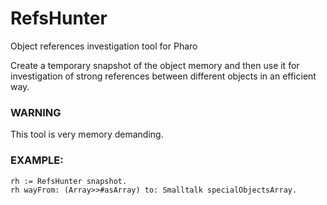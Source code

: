 # RefsHunter
Object references investigation tool for Pharo

Create a temporary snapshot of the object memory and then use it for investigation of strong references between different objects in an efficient way.

### WARNING
This tool is very memory demanding.
### EXAMPLE: 
```| rh |
rh := RefsHunter snapshot.
rh wayFrom: (Array>>#asArray) to: Smalltalk specialObjectsArray.
```
